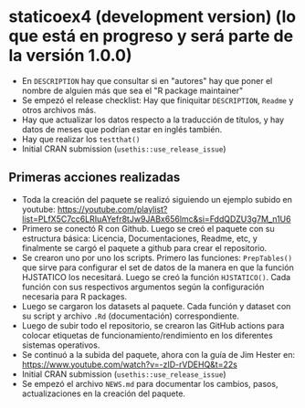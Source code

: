 # staticoex4 (development version) (lo que está en progreso y será parte de la versión 1.0.0)

-   En `DESCRIPTION` hay que consultar si en "autores" hay que poner el nombre de alguien más que sea el "R package maintainer"
-   Se empezó el release checklist: Hay que finiquitar `DESCRIPTION`, `Readme` y otros archivos más.
-   Hay que actualizar los datos respecto a la traducción de títulos, y hay datos de meses que podrían estar en inglés también.
-   Hay que realizar los `testthat()`
-   Initial CRAN submission (`usethis::use_release_issue`)

## Primeras acciones realizadas

-   Toda la creación del paquete se realizó siguiendo un ejemplo subido en youtube: <https://youtube.com/playlist?list=PLfX5C7cc6LRIuAYefr8tJw9JABx656lmc&si=FddQDZU3g7M_n1U6>
-   Primero se conectó R con Github. Luego se creó el paquete con su estructura básica: Licencia, Documentaciones, Readme, etc, y finalmente se cargó el paquete a github para crear el repositorio.
-   Se crearon uno por uno los scripts. Primero las funciones: `PrepTables()` que sirve para configurar el set de datos de la manera en que la función HJSTATICO los necesitará. Luego se creó la función `HJSTATICO()`. Cada función con sus respectivos argumentos según la configuración necesaria para R packages.
-   Luego se cargaron los datasets al paquete. Cada función y dataset con su script y archivo `.Rd` (documentación) correspondiente.
-   Luego de subir todo el repositorio, se crearon las GitHub actions para colocar etiquetas de funcionamiento/rendimiento en los diferentes sistemas operativos.
-   Se continuó a la subida del paquete, ahora con la guía de Jim Hester en: <https://www.youtube.com/watch?v=-zID-rVDEHQ&t=22s>
-   Initial CRAN submission (`usethis::use_release_issue`)
-   Se empezó el archivo `NEWS.md` para documentar los cambios, pasos, actualizaciones en la creación del paquete.
